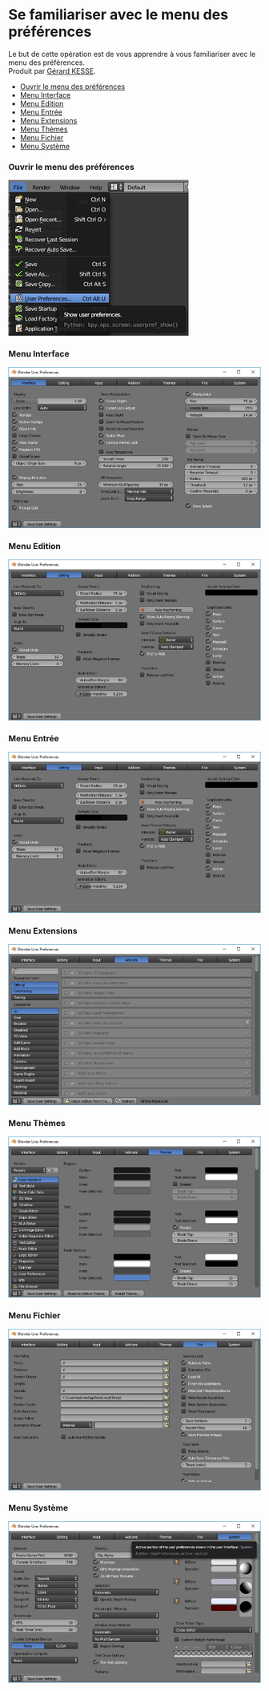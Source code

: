 # Se familiariser avec le menu des préférences

Le but de cette opération est de vous apprendre à vous familiariser avec le menu des préférences.  
Produit par 
[Gérard KESSE](https://github.com/gkesse/ "https://github.com/gkesse").

* [Ouvrir le menu des préférences](#ouvrir-le-menu-des-préférences "Ouvrir le menu des préférences") 
* [Menu Interface](#menu-interface "Menu Interface") 
* [Menu Edition](#menu-edition "Menu Edition") 
* [Menu Entrée](#menu-entrée "Menu Entrée") 
* [Menu Extensions](#menu-extensions "Menu Extensions") 
* [Menu Thèmes](#menu-thèmes "Menu Thèmes") 
* [Menu Fichier](#menu-fichier "Menu Fichier") 
* [Menu Système](#menu-système "Menu Système") 

### Ouvrir le menu des préférences

![Image](https://raw.githubusercontent.com/gkesse/ReadyBlender/master/Notion/img/Preferences.png)

### Menu Interface

![Image](https://raw.githubusercontent.com/gkesse/ReadyBlender/master/Notion/img/Preferences_Interface.png)

### Menu Edition

![Image](https://raw.githubusercontent.com/gkesse/ReadyBlender/master/Notion/img/Preferences_Edition.png)

### Menu Entrée

![Image](https://raw.githubusercontent.com/gkesse/ReadyBlender/master/Notion/img/Preferences_Edition.png)

### Menu Extensions

![Image](https://raw.githubusercontent.com/gkesse/ReadyBlender/master/Notion/img/Preferences_Extension.png)

### Menu Thèmes

![Image](https://raw.githubusercontent.com/gkesse/ReadyBlender/master/Notion/img/Preferences_Theme.png)

### Menu Fichier

![Image](https://raw.githubusercontent.com/gkesse/ReadyBlender/master/Notion/img/Preferences_Fichier.png)

### Menu Système

![Image](https://raw.githubusercontent.com/gkesse/ReadyBlender/master/Notion/img/Preferences_Systeme.png)


